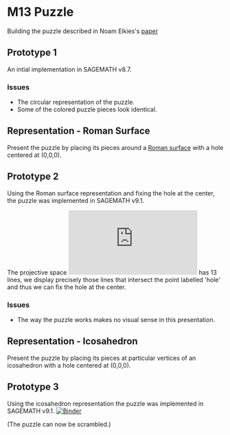 # M13 Puzzle

Building the puzzle described in Noam Elkies's [paper](https://arxiv.org/pdf/math/0508630.pdf)

## Prototype 1

An intial implementation in SAGEMATH v8.7.

### Issues
- The circular representation of the puzzle.
- Some of the colored puzzle pieces look identical.

## Representation - Roman Surface

Present the puzzle by placing its pieces around a [Roman surface](https://en.wikipedia.org/wiki/Roman_surface) with a hole centered at (0,0,0).

## Prototype 2

Using the Roman surface representation and fixing the hole at the center, the puzzle was implemented in SAGEMATH v9.1. 

The projective space ![equation](https://latex.codecogs.com/gif.latex?%5Cmathbb%7BP%7D%5E%7B2%7D%28%5Cmathbb%7BF%7D_%7B3%7D%29) has 13 lines, we display precisely those lines that intersect the point labelled 'hole' and thus we can fix the hole at the center. 

### Issues
- The way the puzzle works makes no visual sense in this presentation.

## Representation - Icosahedron

Present the puzzle by placing its pieces at particular vertices of an icosahedron with a hole centered at (0,0,0).

## Prototype 3

Using the icosahedron representation the puzzle was implemented in SAGEMATH v9.1. [![Binder](https://mybinder.org/badge_logo.svg)](https://mybinder.org/v2/gh/vitthalyp/AlgOne_Material/master?filepath=%2FM13_Puzzle%2FPuzzle_Prototype_Three.ipynb)

(The puzzle can now be scrambled.)
